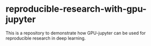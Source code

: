 # reproducible-research-with-gpu-jupyter
This is a repository to demonstrate how GPU-jupyter can be used for reproducible research in deep learning.

